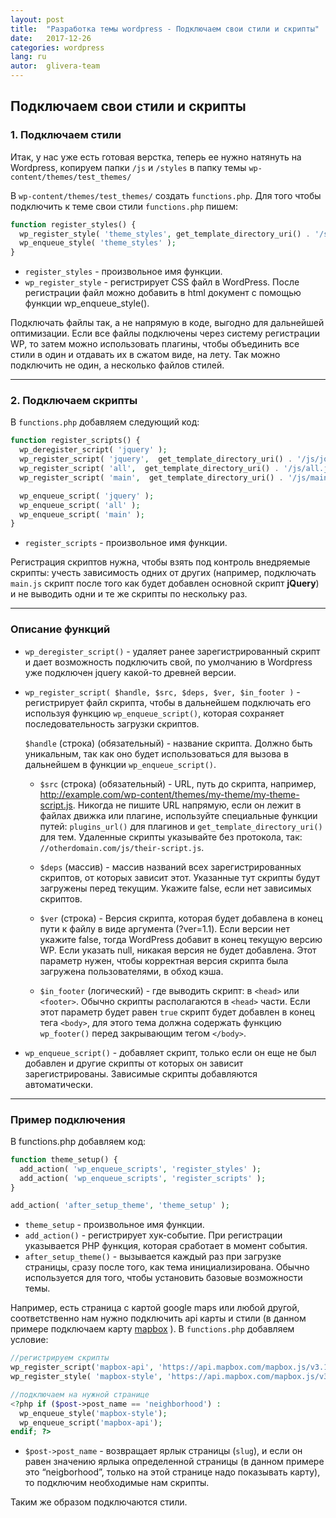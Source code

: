 ```yaml
---
layout: post
title:  "Разработка темы wordpress - Подключаем свои стили и скрипты"
date:   2017-12-26
categories: wordpress
lang: ru
autor:  glivera-team
---
```

## Подключаем свои стили и скрипты

### 1. Подключаем стили

Итак, у нас уже есть готовая верстка, теперь ее нужно натянуть на Wordpress, копируем папки ``/js`` и ``/styles`` в папку темы ``wp-content/themes/test_themes/``

В ``wp-content/themes/test_themes/`` создать ``functions.php``. Для того чтобы подключить к теме свои стили ``functions.php`` пишем:

```php
function register_styles() {
  wp_register_style( 'theme_styles', get_template_directory_uri() . '/styles/main_global.css' );
  wp_enqueue_style( 'theme_styles' );
}
```

- ``register_styles`` - произвольное имя функции.
- ``wp_register_style`` - регистрирует CSS файл в WordPress. После регистрации файл можно добавить в html документ с помощью функции wp_enqueue_style().

Подключать файлы так, а не напрямую в коде, выгодно для дальнейшей оптимизации. Если все файлы подключены через систему регистрации WP, то затем можно использовать плагины, чтобы объединить все стили в один и отдавать их в сжатом виде, на лету. Так можно подключить не один, а несколько файлов стилей.

---

### 2. Подключаем скрипты

В ``functions.php`` добавляем следующий код:

```php
function register_scripts() {
  wp_deregister_script( 'jquery' );
  wp_register_script( 'jquery',  get_template_directory_uri() . '/js/jquery-3.1.1.min.js', array(), '1.0.0', true );
  wp_register_script( 'all',  get_template_directory_uri() . '/js/all.js', array(), '1.0.0', true );
  wp_register_script( 'main',  get_template_directory_uri() . '/js/main.js', array(), '1.0.0', true );

  wp_enqueue_script( 'jquery' );
  wp_enqueue_script( 'all' );
  wp_enqueue_script( 'main' );
}
```

- ``register_scripts`` - произвольное имя функции.

Регистрация скриптов нужна, чтобы взять под контроль внедряемые скрипты: учесть зависимость одних от других (например, подключать ``main.js`` скрипт после того как будет добавлен основной скрипт **jQuery**) и не выводить одни и те же скрипты по нескольку раз.

---

### Описание функций

- ``wp_deregister_script()`` - удаляет ранее зарегистрированный скрипт и дает возможность подключить свой, по умолчанию в Wordpress уже подключен jquery какой-то древней версии.

- ``wp_register_script( $handle, $src, $deps, $ver, $in_footer )`` - регистрирует файл скрипта, чтобы в дальнейшем подключать его используя функцию ``wp_enqueue_script()``, которая сохраняет последовательность загрузки скриптов.

   ``$handle`` (строка) (обязательный) - название скрипта. Должно быть уникальным, так как оно будет использоваться для вызова в дальнейшем в функции ``wp_enqueue_script()``.

  - ``$src`` (строка) (обязательный) - URL, путь до скрипта, например, http://example.com/wp-content/themes/my-theme/my-theme-script.js. Никогда не пишите URL напрямую, если он лежит в файлах движка или плагине, используйте специальные функции путей: ``plugins_url()`` для плагинов и ``get_template_directory_uri()`` для тем. Удаленные скрипты указывайте без протокола, так: ``//otherdomain.com/js/their-script.js``.

  - ``$deps`` (массив) - массив названий всех зарегистрированных скриптов, от которых зависит этот. Указанные тут скрипты будут загружены перед текущим. Укажите false, если нет зависимых скриптов.
  - ``$ver`` (строка) - Версия скрипта, которая будет добавлена в конец пути к файлу в виде аргумента (?ver=1.1). Если версии нет укажите false, тогда WordPress добавит в конец текущую версию WP. Если указать null, никакая версия не будет добавлена. Этот параметр нужен, чтобы корректная версия скрипта была загружена пользователями, в обход кэша.
  - ``$in_footer`` (логический) - где выводить скрипт: в ``<head>`` или ``<footer>``. Обычно скрипты располагаются в ``<head>`` части. Если этот параметр будет равен ``true`` скрипт будет добавлен в конец тега ``<body>``, для этого тема должна содержать функцию ``wp_footer()`` перед закрывающим тегом ``</body>``.

- ``wp_enqueue_script()`` - добавляет скрипт, только если он еще не был добавлен и другие скрипты от которых он зависит зарегистрированы. Зависимые скрипты добавляются автоматически.

---

### Пример подключения

В functions.php добавляем код:

```php
function theme_setup() {
  add_action( 'wp_enqueue_scripts', 'register_styles' );
  add_action( 'wp_enqueue_scripts', 'register_scripts' );
}

add_action( 'after_setup_theme', 'theme_setup' );
```

- ``theme_setup`` - произвольное имя функции.
- ``add_action()`` - регистрирует хук-событие. При регистрации указывается PHP функция, которая сработает в момент события.
- ``after_setup_theme()`` - вызывается каждый раз при загрузке страницы, сразу после того, как тема инициализирована. Обычно используется для того, чтобы установить базовые возможности темы.

Например, есть страница с картой google maps или любой другой, соответственно нам нужно подключить api карты и стили (в данном примере подключаем карту [mapbox](https://www.mapbox.com/) ). В ``functions.php`` добавляем условие:

```php
//регистрируем скрипты
wp_register_script('mapbox-api', 'https://api.mapbox.com/mapbox.js/v3.1.0/mapbox.js', false, '1.0', false);
wp_register_style( 'mapbox-style', 'https://api.mapbox.com/mapbox.js/v3.1.0/mapbox.css', false, '1.0' );
```
```php
//подключаем на нужной странице
<?php if ($post->post_name == 'neighborhood') :
  wp_enqueue_style('mapbox-style');
  wp_enqueue_script('mapbox-api');
endif; ?>
```

- ``$post->post_name`` - возвращает ярлык страницы (``slug``), и если он равен значению ярлыка определенной страницы (в данном примере это “neigborhood”, только на этой странице надо показывать карту), то подключим необходимые нам скрипты.

Таким же образом подключаются стили.